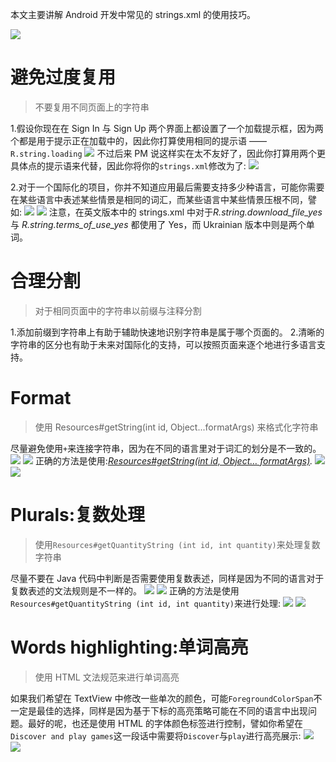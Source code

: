 本文主要讲解 Android 开发中常见的 strings.xml 的使用技巧。

[![](https://i.postimg.cc/DfL8fsVd/image.png)](https://github.com/wx-chevalier/Frontend-Series)

# 避免过度复用

> 不要复用不同页面上的字符串

1.假设你现在在 Sign In 与 Sign Up 两个界面上都设置了一个加载提示框，因为两个都是用于提示正在加载中的，因此你打算使用相同的提示语 —— `R.string.loading`
![](https://coding.net/u/hoteam/p/Cache/git/raw/master/2016/7/3/1-JS87DDYrThImLteYAXtFhQ.png)
不过后来 PM 说这样实在太不友好了，因此你打算用两个更具体点的提示语来代替，因此你将你的`strings.xml`修改为了:
![](https://coding.net/u/hoteam/p/Cache/git/raw/master/2016/7/3/1-36F3gYBBrh0Df8BjfSUW-g.png)

2.对于一个国际化的项目，你并不知道应用最后需要支持多少种语言，可能你需要在某些语言中表述某些情景是相同的词汇，而某些语言中某些情景压根不同，譬如:
![](https://coding.net/u/hoteam/p/Cache/git/raw/master/2016/7/3/1-gyimVk1AvhWWQ6LF4vxL7A.png)
![](https://coding.net/u/hoteam/p/Cache/git/raw/master/2016/7/3/1-hG4uYDhTEIHOyVeU0lRqXw.png)
注意，在英文版本中的 strings.xml 中对于*R.string.download_file_yes* 与 _R.string.terms_of_use_yes_ 都使用了 Yes，而 Ukrainian 版本中则是两个单词。

# 合理分割

> 对于相同页面中的字符串以前缀与注释分割

1.添加前缀到字符串上有助于辅助快速地识别字符串是属于哪个页面的。 2.清晰的字符串的区分也有助于未来对国际化的支持，可以按照页面来逐个地进行多语言支持。

# Format

> 使用 Resources#getString(int id, Object...formatArgs) 来格式化字符串

尽量避免使用`+`来连接字符串，因为在不同的语言里对于词汇的划分是不一致的。
![](https://coding.net/u/hoteam/p/Cache/git/raw/master/2016/7/3/1-CY9aQc_Zg8q0Q17_y20MyA.png)
![](https://coding.net/u/hoteam/p/Cache/git/raw/master/2016/7/3/1-CMnyPXvHDND8RAFBfceSMQ.png)
正确的方法是使用:[_Resources#getString(int id, Object… formatArgs)_](https://developer.android.com/reference/android/content/res/Resources.html#getString%28int,%20java.lang.Object...%29)_._
![](https://coding.net/u/hoteam/p/Cache/git/raw/master/2016/7/3/1-DSiEeB9gWTwCOJyxzUqMyA.png)
![](https://coding.net/u/hoteam/p/Cache/git/raw/master/2016/7/3/1-YXwYDDkBkDmopx47uJtR6w.png)

# Plurals:复数处理

> 使用`Resources#getQuantityString (int id, int quantity)`来处理复数字符串

尽量不要在 Java 代码中判断是否需要使用复数表述，同样是因为不同的语言对于复数表述的文法规则是不一样的。
![](https://coding.net/u/hoteam/p/Cache/git/raw/master/2016/7/3/1-4NH4qsPMMSQ70QV8zvOH-A.png)
![](https://coding.net/u/hoteam/p/Cache/git/raw/master/2016/7/3/1-WxoCPGta9uGTIoxfmXg3pA.png)
正确的方法是使用`Resources#getQuantityString (int id, int quantity)`来进行处理:
![](https://coding.net/u/hoteam/p/Cache/git/raw/master/2016/7/3/1-_KVd1Fhu4xUIy9cAdL7Acw.png)
![](https://coding.net/u/hoteam/p/Cache/git/raw/master/2016/7/3/1-jaGAm1mVsrKUCYH0LBN-_A.png)

# Words highlighting:单词高亮

> 使用 HTML 文法规范来进行单词高亮

如果我们希望在 TextView 中修改一些单次的颜色，可能`ForegroundColorSpan`不一定是最佳的选择，同样是因为基于下标的高亮策略可能在不同的语言中出现问题。最好的呢，也还是使用 HTML 的字体颜色标签进行控制，譬如你希望在`Discover and play games`这一段话中需要将`Discover`与`play`进行高亮展示:
![](https://coding.net/u/hoteam/p/Cache/git/raw/master/2016/7/3/1--v6s0KtpNaszxun2wITpoQ.png)
![](https://coding.net/u/hoteam/p/Cache/git/raw/master/2016/7/3/1-YXwYDDkBkDmopx47uJtR6w.png)
